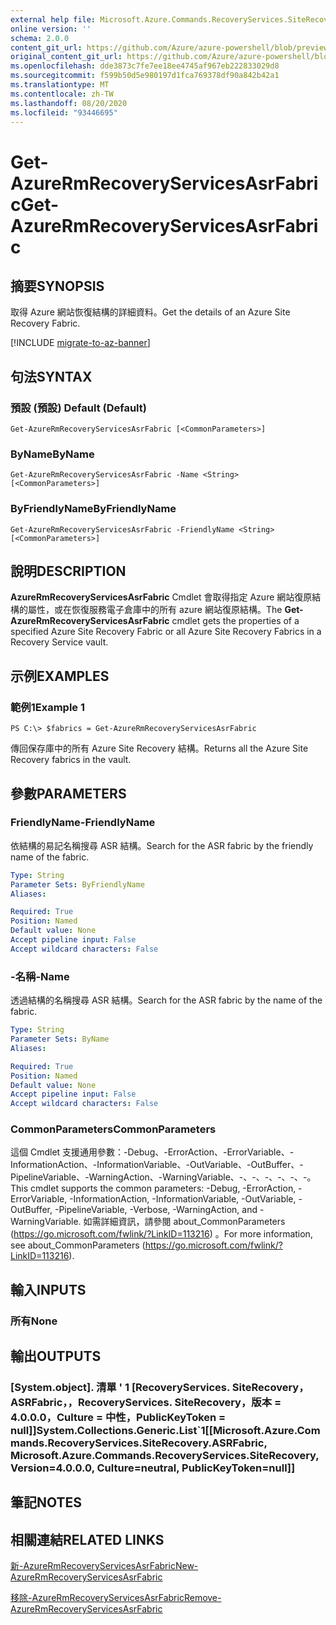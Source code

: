 ```yaml
---
external help file: Microsoft.Azure.Commands.RecoveryServices.SiteRecovery.dll-Help.xml
online version: ''
schema: 2.0.0
content_git_url: https://github.com/Azure/azure-powershell/blob/preview/src/ResourceManager/RecoveryServices.SiteRecovery/Commands.RecoveryServices.SiteRecovery/help/Get-AzureRmRecoveryServicesAsrFabric.md
original_content_git_url: https://github.com/Azure/azure-powershell/blob/preview/src/ResourceManager/RecoveryServices.SiteRecovery/Commands.RecoveryServices.SiteRecovery/help/Get-AzureRmRecoveryServicesAsrFabric.md
ms.openlocfilehash: dde3873c7fe7ee18ee4745af967eb222833029d8
ms.sourcegitcommit: f599b50d5e980197d1fca769378df90a842b42a1
ms.translationtype: MT
ms.contentlocale: zh-TW
ms.lasthandoff: 08/20/2020
ms.locfileid: "93446695"
---
```

# <span data-ttu-id="936fa-101">Get-AzureRmRecoveryServicesAsrFabric</span><span class="sxs-lookup"><span data-stu-id="936fa-101">Get-AzureRmRecoveryServicesAsrFabric</span></span>

## <span data-ttu-id="936fa-102">摘要</span><span class="sxs-lookup"><span data-stu-id="936fa-102">SYNOPSIS</span></span>
<span data-ttu-id="936fa-103">取得 Azure 網站恢復結構的詳細資料。</span><span class="sxs-lookup"><span data-stu-id="936fa-103">Get the details of an Azure Site Recovery Fabric.</span></span>

[!INCLUDE [migrate-to-az-banner](../../includes/migrate-to-az-banner.md)]

## <span data-ttu-id="936fa-104">句法</span><span class="sxs-lookup"><span data-stu-id="936fa-104">SYNTAX</span></span>

### <span data-ttu-id="936fa-105">預設 (預設) </span><span class="sxs-lookup"><span data-stu-id="936fa-105">Default (Default)</span></span>
```
Get-AzureRmRecoveryServicesAsrFabric [<CommonParameters>]
```

### <span data-ttu-id="936fa-106">ByName</span><span class="sxs-lookup"><span data-stu-id="936fa-106">ByName</span></span>
```
Get-AzureRmRecoveryServicesAsrFabric -Name <String> [<CommonParameters>]
```

### <span data-ttu-id="936fa-107">ByFriendlyName</span><span class="sxs-lookup"><span data-stu-id="936fa-107">ByFriendlyName</span></span>
```
Get-AzureRmRecoveryServicesAsrFabric -FriendlyName <String> [<CommonParameters>]
```

## <span data-ttu-id="936fa-108">說明</span><span class="sxs-lookup"><span data-stu-id="936fa-108">DESCRIPTION</span></span>
<span data-ttu-id="936fa-109">**AzureRmRecoveryServicesAsrFabric** Cmdlet 會取得指定 Azure 網站復原結構的屬性，或在恢復服務電子倉庫中的所有 azure 網站復原結構。</span><span class="sxs-lookup"><span data-stu-id="936fa-109">The **Get-AzureRmRecoveryServicesAsrFabric** cmdlet gets the properties of a specified Azure Site Recovery Fabric or all Azure Site Recovery Fabrics in a Recovery Service vault.</span></span>

## <span data-ttu-id="936fa-110">示例</span><span class="sxs-lookup"><span data-stu-id="936fa-110">EXAMPLES</span></span>

### <span data-ttu-id="936fa-111">範例1</span><span class="sxs-lookup"><span data-stu-id="936fa-111">Example 1</span></span>
```
PS C:\> $fabrics = Get-AzureRmRecoveryServicesAsrFabric
```

<span data-ttu-id="936fa-112">傳回保存庫中的所有 Azure Site Recovery 結構。</span><span class="sxs-lookup"><span data-stu-id="936fa-112">Returns all the Azure Site Recovery fabrics in the vault.</span></span>

## <span data-ttu-id="936fa-113">參數</span><span class="sxs-lookup"><span data-stu-id="936fa-113">PARAMETERS</span></span>

### <span data-ttu-id="936fa-114">FriendlyName</span><span class="sxs-lookup"><span data-stu-id="936fa-114">-FriendlyName</span></span>
<span data-ttu-id="936fa-115">依結構的易記名稱搜尋 ASR 結構。</span><span class="sxs-lookup"><span data-stu-id="936fa-115">Search for the ASR fabric by the friendly name of the fabric.</span></span>

```yaml
Type: String
Parameter Sets: ByFriendlyName
Aliases: 

Required: True
Position: Named
Default value: None
Accept pipeline input: False
Accept wildcard characters: False
```

### <span data-ttu-id="936fa-116">-名稱</span><span class="sxs-lookup"><span data-stu-id="936fa-116">-Name</span></span>
<span data-ttu-id="936fa-117">透過結構的名稱搜尋 ASR 結構。</span><span class="sxs-lookup"><span data-stu-id="936fa-117">Search for the ASR fabric by the name of the fabric.</span></span>

```yaml
Type: String
Parameter Sets: ByName
Aliases: 

Required: True
Position: Named
Default value: None
Accept pipeline input: False
Accept wildcard characters: False
```

### <span data-ttu-id="936fa-118">CommonParameters</span><span class="sxs-lookup"><span data-stu-id="936fa-118">CommonParameters</span></span>
<span data-ttu-id="936fa-119">這個 Cmdlet 支援通用參數：-Debug、-ErrorAction、-ErrorVariable、-InformationAction、-InformationVariable、-OutVariable、-OutBuffer、-PipelineVariable、-WarningAction、-WarningVariable、-、-、-、-、-、-。</span><span class="sxs-lookup"><span data-stu-id="936fa-119">This cmdlet supports the common parameters: -Debug, -ErrorAction, -ErrorVariable, -InformationAction, -InformationVariable, -OutVariable, -OutBuffer, -PipelineVariable, -Verbose, -WarningAction, and -WarningVariable.</span></span> <span data-ttu-id="936fa-120">如需詳細資訊，請參閱 about_CommonParameters (https://go.microsoft.com/fwlink/?LinkID=113216) 。</span><span class="sxs-lookup"><span data-stu-id="936fa-120">For more information, see about_CommonParameters (https://go.microsoft.com/fwlink/?LinkID=113216).</span></span>

## <span data-ttu-id="936fa-121">輸入</span><span class="sxs-lookup"><span data-stu-id="936fa-121">INPUTS</span></span>

### <span data-ttu-id="936fa-122">所有</span><span class="sxs-lookup"><span data-stu-id="936fa-122">None</span></span>

## <span data-ttu-id="936fa-123">輸出</span><span class="sxs-lookup"><span data-stu-id="936fa-123">OUTPUTS</span></span>

### <span data-ttu-id="936fa-124">[System.object]. 清單 ' 1 [RecoveryServices. SiteRecovery，ASRFabric，，RecoveryServices. SiteRecovery，版本 = 4.0.0.0，Culture = 中性，PublicKeyToken = null]]</span><span class="sxs-lookup"><span data-stu-id="936fa-124">System.Collections.Generic.List\`1[[Microsoft.Azure.Commands.RecoveryServices.SiteRecovery.ASRFabric, Microsoft.Azure.Commands.RecoveryServices.SiteRecovery, Version=4.0.0.0, Culture=neutral, PublicKeyToken=null]]</span></span>

## <span data-ttu-id="936fa-125">筆記</span><span class="sxs-lookup"><span data-stu-id="936fa-125">NOTES</span></span>

## <span data-ttu-id="936fa-126">相關連結</span><span class="sxs-lookup"><span data-stu-id="936fa-126">RELATED LINKS</span></span>

[<span data-ttu-id="936fa-127">新-AzureRmRecoveryServicesAsrFabric</span><span class="sxs-lookup"><span data-stu-id="936fa-127">New-AzureRmRecoveryServicesAsrFabric</span></span>](./New-AzureRmRecoveryServicesAsrFabric.md)

[<span data-ttu-id="936fa-128">移除-AzureRmRecoveryServicesAsrFabric</span><span class="sxs-lookup"><span data-stu-id="936fa-128">Remove-AzureRmRecoveryServicesAsrFabric</span></span>](./Remove-AzureRmRecoveryServicesAsrFabric.md)

